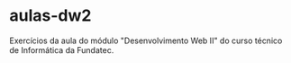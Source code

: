 # aulas-dw2

Exercícios da aula do módulo "Desenvolvimento Web II" do curso técnico de Informática da Fundatec.
